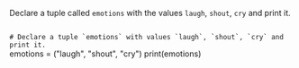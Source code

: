 Declare a tuple called `emotions` with the values `laugh`, `shout`, `cry` and print it.

<Editor lang="python" type="exercise">
<code>
# Declare a tuple `emotions` with values `laugh`, `shout`, `cry` and print it.
</code>

<solution>
emotions = ("laugh", "shout", "cry")
print(emotions)
</solution>
</Editor>